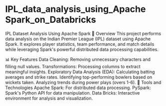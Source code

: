 # IPL_data_analysis_using_Apache Spark_on_Databricks
IPL Dataset Analysis Using Apache Spark
📄 Overview
This project performs data analysis on the Indian Premier League (IPL) dataset using Apache Spark. It explores player statistics, team performance, and match details while leveraging Spark's powerful distributed data processing capabilities.

📊 Key Features
Data Cleaning: Removing unnecessary characters and filling null values.
Transformations: Processing columns to extract meaningful insights.
Exploratory Data Analysis (EDA):
Calculating batting averages and strike rates.
Identifying top-performing bowlers based on wickets taken.
Analyzing trends during power plays (overs 1-6).
🔧 Tools and Technologies
Apache Spark: For distributed data processing.
PySpark: Spark's Python API for data manipulation.
Data Bricks: Interactive environment for analysis and visualization.
